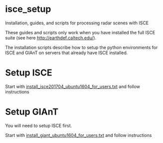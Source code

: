 # isce_setup
Installation, guides, and scripts for processing radar scenes with ISCE

These guides and scripts only work when you have installed the full ISCE suite (see here http://earthdef.caltech.edu/).

The installation scripts describe how to setup the python environments for ISCE and GIAnT on servers that already have ISCE installed.

# Setup ISCE
Start with [install_isce201704_ubuntu1604_for_users.txt](install_isce201704_ubuntu1604_for_users.txt) and follow instructions

# Setup GIAnT
You will need to setup ISCE first.

Start with [install_giant_ubuntu1604_for_users.txt](install_giant_ubuntu1604_for_users.txt) and follow instructions

